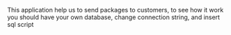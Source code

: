 This application help us to send packages to customers, to see how it work you should have your own database, change connection string, and insert sql script